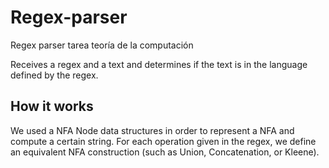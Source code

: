 # Regex-parser
Regex parser tarea teoría de la computación

Receives a regex and a text and determines if the text is in the language defined by the regex.

## How it works

We used a NFA Node data structures in order to represent a NFA and compute a certain string. For each operation given in the regex, we define an equivalent NFA
construction (such as Union, Concatenation, or Kleene).
